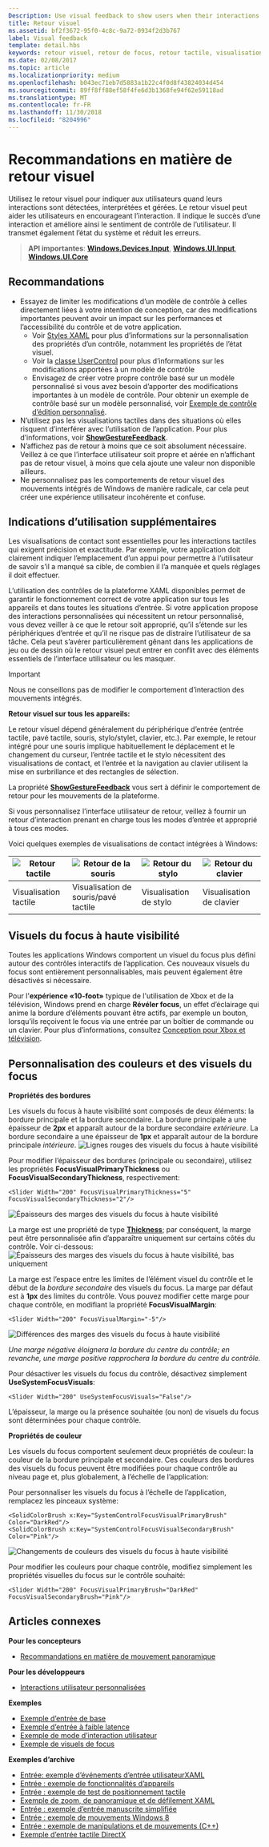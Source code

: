 ```yaml
---
Description: Use visual feedback to show users when their interactions with a UWP app are detected, interpreted, and handled.
title: Retour visuel
ms.assetid: bf2f3672-95f0-4c8c-9a72-0934f2d3b767
label: Visual feedback
template: detail.hbs
keywords: retour visuel, retour de focus, retour tactile, visualisation de contact, entrées, interaction
ms.date: 02/08/2017
ms.topic: article
ms.localizationpriority: medium
ms.openlocfilehash: b043ec71eb7d5883a1b22c4f0d8f43824034d454
ms.sourcegitcommit: 89ff8ff88ef58f4fe6d3b1368fe94f62e59118ad
ms.translationtype: MT
ms.contentlocale: fr-FR
ms.lasthandoff: 11/30/2018
ms.locfileid: "8204996"
---
```

# <a name="guidelines-for-visual-feedback"></a>Recommandations en matière de retour visuel

Utilisez le retour visuel pour indiquer aux utilisateurs quand leurs interactions sont détectées, interprétées et gérées. Le retour visuel peut aider les utilisateurs en encourageant l’interaction. Il indique le succès d’une interaction et améliore ainsi le sentiment de contrôle de l’utilisateur. Il transmet également l’état du système et réduit les erreurs.

> **API importantes**:  [**Windows.Devices.Input**](https://msdn.microsoft.com/library/windows/apps/br225648), [**Windows.UI.Input**](https://msdn.microsoft.com/library/windows/apps/br242084), [**Windows.UI.Core**](https://msdn.microsoft.com/library/windows/apps/br208383)

## <a name="recommendations"></a>Recommandations

- Essayez de limiter les modifications d’un modèle de contrôle à celles directement liées à votre intention de conception, car des modifications importantes peuvent avoir un impact sur les performances et l’accessibilité du contrôle et de votre application. 
    - Voir [Styles XAML](https://docs.microsoft.com/windows/uwp/design/controls-and-patterns/xaml-styles) pour plus d’informations sur la personnalisation des propriétés d’un contrôle, notamment les propriétés de l’état visuel.
    - Voir la [classe UserControl](https://docs.microsoft.com/uwp/api/windows.ui.xaml.controls.usercontrol) pour plus d’informations sur les modifications apportées à un modèle de contrôle
    - Envisagez de créer votre propre contrôle basé sur un modèle personnalisé si vous avez besoin d’apporter des modifications importantes à un modèle de contrôle. Pour obtenir un exemple de contrôle basé sur un modèle personnalisé, voir [Exemple de contrôle d’édition personnalisé](https://github.com/Microsoft/Windows-universal-samples/tree/master/Samples/CustomEditControl).
- N’utilisez pas les visualisations tactiles dans des situations où elles risquent d’interférer avec l’utilisation de l’application. Pour plus d’informations, voir [**ShowGestureFeedback**](https://msdn.microsoft.com/library/windows/apps/br241969).
- N’affichez pas de retour à moins que ce soit absolument nécessaire. Veillez à ce que l’interface utilisateur soit propre et aérée en n’affichant pas de retour visuel, à moins que cela ajoute une valeur non disponible ailleurs.
- Ne personnalisez pas les comportements de retour visuel des mouvements intégrés de Windows de manière radicale, car cela peut créer une expérience utilisateur incohérente et confuse.

## <a name="additional-usage-guidance"></a>Indications d’utilisation supplémentaires

Les visualisations de contact sont essentielles pour les interactions tactiles qui exigent précision et exactitude. Par exemple, votre application doit clairement indiquer l’emplacement d’un appui pour permettre à l’utilisateur de savoir s’il a manqué sa cible, de combien il l’a manquée et quels réglages il doit effectuer.

L’utilisation des contrôles de la plateforme XAML disponibles permet de garantir le fonctionnement correct de votre application sur tous les appareils et dans toutes les situations d’entrée. Si votre application propose des interactions personnalisées qui nécessitent un retour personnalisé, vous devez veiller à ce que le retour soit approprié, qu’il s’étende sur les périphériques d’entrée et qu’il ne risque pas de distraire l’utilisateur de sa tâche. Cela peut s’avérer particulièrement gênant dans les applications de jeu ou de dessin où le retour visuel peut entrer en conflit avec des éléments essentiels de l’interface utilisateur ou les masquer.

> [!Important]
> Nous ne conseillons pas de modifier le comportement d’interaction des mouvements intégrés.

**Retour visuel sur tous les appareils:**

Le retour visuel dépend généralement du périphérique d’entrée (entrée tactile, pavé tactile, souris, stylo/stylet, clavier, etc.). Par exemple, le retour intégré pour une souris implique habituellement le déplacement et le changement du curseur, l’entrée tactile et le stylo nécessitent des visualisations de contact, et l’entrée et la navigation au clavier utilisent la mise en surbrillance et des rectangles de sélection.

La propriété [**ShowGestureFeedback**](https://msdn.microsoft.com/library/windows/apps/br241969) vous sert à définir le comportement de retour pour les mouvements de la plateforme.

Si vous personnalisez l’interface utilisateur de retour, veillez à fournir un retour d’interaction prenant en charge tous les modes d’entrée et approprié à tous ces modes.

Voici quelques exemples de visualisations de contact intégrées à Windows:

| ![Retour tactile](images/TouchFeedback.png) | ![Retour de la souris](images/MouseFeedback.png) | ![Retour du stylo](images/PenFeedback.png) | ![Retour du clavier](images/KeyboardFeedback.png) |
| --- | --- | --- | --- |
| Visualisation tactile | Visualisation de souris/pavé tactile | Visualisation de stylo | Visualisation de clavier |

## <a name="high-visibility-focus-visuals"></a>Visuels du focus à haute visibilité

Toutes les applications Windows comportent un visuel du focus plus défini autour des contrôles interactifs de l’application. Ces nouveaux visuels du focus sont entièrement personnalisables, mais peuvent également être désactivés si nécessaire.

Pour l'**expérience «10-foot»** typique de l'utilisation de Xbox et de la télévision, Windows prend en charge **Révéler focus**, un effet d’éclairage qui anime la bordure d’éléments pouvant être actifs, par exemple un bouton, lorsqu’ils reçoivent le focus via une entrée par un boîtier de commande ou un clavier. Pour plus d’informations, consultez [Conception pour Xbox et télévision](https://docs.microsoft.com/windows/uwp/design/devices/designing-for-tv#reveal-focus).

## <a name="color-branding--customizing"></a>Personnalisation des couleurs et des visuels du focus

**Propriétés des bordures**

Les visuels du focus à haute visibilité sont composés de deux éléments: la bordure principale et la bordure secondaire. La bordure principale a une épaisseur de **2px** et apparaît autour de la bordure secondaire *extérieure*. La bordure secondaire a une épaisseur de **1px** et apparaît autour de la bordure principale *intérieure*.
![Lignes rouges des visuels du focus à haute visibilité](images/FocusRectRedlines.png)

Pour modifier l’épaisseur des bordures (principale ou secondaire), utilisez les propriétés **FocusVisualPrimaryThickness** ou **FocusVisualSecondaryThickness**, respectivement:
```XAML
<Slider Width="200" FocusVisualPrimaryThickness="5" FocusVisualSecondaryThickness="2"/>
```
![Épaisseurs des marges des visuels du focus à haute visibilité](images/FocusMargin.png)

La marge est une propriété de type [**Thickness**](https://msdn.microsoft.com/library/system.windows.thickness); par conséquent, la marge peut être personnalisée afin d’apparaître uniquement sur certains côtés du contrôle. Voir ci-dessous: ![Épaisseurs des marges des visuels du focus à haute visibilité, bas uniquement](images/FocusThicknessSide.png)

La marge est l’espace entre les limites de l’élément visuel du contrôle et le début de la *bordure secondaire* des visuels du focus. La marge par défaut est à **1px** des limites du contrôle. Vous pouvez modifier cette marge pour chaque contrôle, en modifiant la propriété **FocusVisualMargin**:
```XAML
<Slider Width="200" FocusVisualMargin="-5"/>
```
![Différences des marges des visuels du focus à haute visibilité](images/FocusPlusMinusMargin.png)

*Une marge négative éloignera la bordure du centre du contrôle; en revanche, une marge positive rapprochera la bordure du centre du contrôle.*

Pour désactiver les visuels du focus du contrôle, désactivez simplement **UseSystemFocusVisuals**:
```XAML
<Slider Width="200" UseSystemFocusVisuals="False"/>
```

L’épaisseur, la marge ou la présence souhaitée (ou non) de visuels du focus sont déterminées pour chaque contrôle.

**Propriétés de couleur**

Les visuels du focus comportent seulement deux propriétés de couleur: la couleur de la bordure principale et secondaire. Ces couleurs des bordures des visuels du focus peuvent être modifiées pour chaque contrôle au niveau page et, plus globalement, à l’échelle de l’application:

Pour personnaliser les visuels du focus à l’échelle de l’application, remplacez les pinceaux système:
```XAML
<SolidColorBrush x:Key="SystemControlFocusVisualPrimaryBrush" Color="DarkRed"/>
<SolidColorBrush x:Key="SystemControlFocusVisualSecondaryBrush" Color="Pink"/>
```
![Changements de couleurs des visuels du focus à haute visibilité](images/FocusRectColorChanges.png)

Pour modifier les couleurs pour chaque contrôle, modifiez simplement les propriétés visuelles du focus sur le contrôle souhaité:
```XAML
<Slider Width="200" FocusVisualPrimaryBrush="DarkRed" FocusVisualSecondaryBrush="Pink"/>
```

## <a name="related-articles"></a>Articles connexes

**Pour les concepteurs**
* [Recommandations en matière de mouvement panoramique](guidelines-for-panning.md)

**Pour les développeurs**
* [Interactions utilisateur personnalisées](https://msdn.microsoft.com/library/windows/apps/mt185599)

**Exemples**
* [Exemple d’entrée de base](https://go.microsoft.com/fwlink/p/?LinkID=620302)
* [Exemple d’entrée à faible latence](https://go.microsoft.com/fwlink/p/?LinkID=620304)
* [Exemple de mode d’interaction utilisateur](https://go.microsoft.com/fwlink/p/?LinkID=619894)
* [Exemple de visuels de focus](https://go.microsoft.com/fwlink/p/?LinkID=619895)

**Exemples d’archive**
* [Entrée: exemple d’événements d’entrée utilisateurXAML](https://go.microsoft.com/fwlink/p/?linkid=226855)
* [Entrée : exemple de fonctionnalités d’appareils](https://go.microsoft.com/fwlink/p/?linkid=231530)
* [Entrée : exemple de test de positionnement tactile](https://go.microsoft.com/fwlink/p/?linkid=231590)
* [Exemple de zoom, de panoramique et de défilement XAML](https://go.microsoft.com/fwlink/p/?linkid=251717)
* [Entrée : exemple d’entrée manuscrite simplifiée](https://go.microsoft.com/fwlink/p/?linkid=246570)
* [Entrée : exemple de mouvements Windows 8](https://go.microsoft.com/fwlink/p/?LinkId=264995)
* [Entrée : exemple de manipulations et de mouvements (C++)](https://go.microsoft.com/fwlink/p/?linkid=231605)
* [Exemple d’entrée tactile DirectX](https://go.microsoft.com/fwlink/p/?LinkID=231627)
 

 
